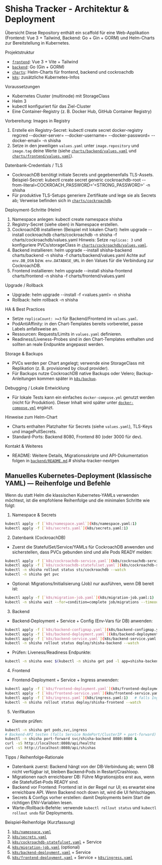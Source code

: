 # Shisha Tracker - Architektur & Deployment

Übersicht
Diese Repository enthält ein scaffold für eine Web-Applikation (Frontend: Vue 3 + Tailwind, Backend: Go + Gin + GORM) und Helm-Charts zur Bereitstellung in Kubernetes.

Projektstruktur
- [`frontend`](frontend:1): Vue 3 + Vite + Tailwind
- [`backend`](backend:1): Go (Gin + GORM)
- [`charts`](charts:1): Helm-Charts für frontend, backend und cockroachdb
- [`k8s`](k8s:1): zusätzliche Kubernetes-Infos

Voraussetzungen
- Kubernetes Cluster (multinode) mit StorageClass
- Helm 3
- kubectl konfiguriert für das Ziel-Cluster
- Eine Container-Registry (z. B. Docker Hub, GitHub Container Registry)

Vorbereitung: Images in Registry
1. Erstelle ein Registry-Secret:
   kubectl create secret docker-registry regcred --docker-server=<REGISTRY> --docker-username=<USER> --docker-password=<PASSWORD> --docker-email=<EMAIL> -n shisha
2. Setze in den jeweiligen `values.yaml` unter `image.repository` und `image.tag` deine Werte (siehe [`charts/backend/values.yaml`](charts/backend/values.yaml:1) und [`charts/frontend/values.yaml`](charts/frontend/values.yaml:1)).

Datenbank-Credentials / TLS
- CockroachDB benötigt initiale Secrets und gegebenenfalls TLS-Assets. Beispiel-Secret:
   kubectl create secret generic cockroachdb-root --from-literal=COCKROACH_PASSWORD='<STRONG_PASSWORD>' -n shisha
- Für produktive TLS-Setups generiere Zertifikate und lege sie als Secrets ab; Verweise befinden sich in [`charts/cockroachdb`](charts/cockroachdb:1).

Deployment-Schritte (Helm)
1. Namespace anlegen:
   kubectl create namespace shisha
2. Registry-Secret (siehe oben) in Namespace erstellen.
3. CockroachDB installieren (Beispiel mit lokalen Chart):
   helm upgrade --install cockroachdb charts/cockroachdb -n shisha -f charts/cockroachdb/values.yaml
   Hinweis: Setze `replicas: 3` und konfiguriere PVCs/storageClass in [`charts/cockroachdb/values.yaml`](charts/cockroachdb/values.yaml:1).
4. Backend installieren:
   helm upgrade --install shisha-backend charts/backend -n shisha -f charts/backend/values.yaml
   Achte auf `env.DB_DSN` bzw. `env.DATABASE_URL` in den Values für die Verbindung zur CockroachDB.
5. Frontend installieren:
   helm upgrade --install shisha-frontend charts/frontend -n shisha -f charts/frontend/values.yaml

Upgrade / Rollback
- Upgrade: helm upgrade --install <release> <chart> -f <values.yaml> -n shisha
- Rollback: helm rollback <release> <revision> -n shisha

HA & Best Practices
- Setze `replicaCount: >=3` für Backend/Frontend im `values.yaml`.
- PodAntiAffinity: in den Chart-Templates bereits vorbereitet, passe Labels anfallsweise an.
- Ressourcen: Requests/Limits in `values.yaml` definieren.
- Readiness/Liveness-Probes sind in den Chart-Templates enthalten und sollten an reale Endpunkte angepasst werden.

Storage & Backups
- PVCs werden per Chart angelegt; verwende eine StorageClass mit Replikation (z. B. provisioned by cloud provider).
- Für Backups nutze CockroachDB native Backups oder Velero; Backup-Anleitungen kommen später in [`k8s/backup`](k8s/backup:1).

Debugging / Lokale Entwicklung
- Für lokale Tests kann ein einfaches `docker-compose.yml` genutzt werden (nicht für Produktion). Dieser Inhalt wird später unter [`docker-compose.yml`](docker-compose.yml:1) ergänzt.

Hinweise zum Helm-Chart
- Charts enthalten Platzhalter für Secrets (siehe `values.yaml`), TLS-Keys und imagePullSecrets.
- Standard-Ports: Backend 8080, Frontend 80 (oder 3000 für dev).

Kontakt & Weiteres
- README: Weitere Details, Migrationsskripte und API-Dokumentation folgen in [`backend/README.md`](backend/README.md:1).# shisha-tracker-nextgen

## Manuelles Kubernetes‑Deployment (klassische YAML) — Reihenfolge und Befehle

Wenn du statt Helm die klassischen Kubernetes‑YAMLs verwenden möchtest, ist die empfohlene Reihenfolge und die minimalen Schritte wie folgt:

1) Namespace & Secrets
```bash
kubectl apply -f [`k8s/namespace.yaml`](k8s/namespace.yaml:1)
kubectl apply -f [`k8s/secrets.yaml`](k8s/secrets.yaml:1)
```

2) Datenbank (CockroachDB)
- Zuerst die StatefulSet/Service/YAMLs für CockroachDB anwenden und sicherstellen, dass PVCs gebunden sind und alle Pods READY melden:
```bash
kubectl apply -f [`k8s/cockroachdb-service.yaml`](k8s/cockroachdb-service.yaml:1)
kubectl apply -f [`k8s/cockroachdb-statefulset.yaml`](k8s/cockroachdb-statefulset.yaml:1)
kubectl -n shisha rollout status sts/cockroachdb --watch
kubectl -n shisha get pvc
```
- Optional: Migrations/Initialisierung (Job) nur ausführen, wenn DB bereit ist:
```bash
kubectl apply -f [`k8s/migration-job.yaml`](k8s/migration-job.yaml:1)
kubectl -n shisha wait --for=condition=complete job/migrations --timeout=120s
```

3) Backend
- Backend‑Deployment + Service + Config (Env‑Vars für DB) anwenden:
```bash
kubectl apply -f [`k8s/backend-configmap.yaml`](k8s/backend-configmap.yaml:1)
kubectl apply -f [`k8s/backend-deployment.yaml`](k8s/backend-deployment.yaml:1)
kubectl apply -f [`k8s/backend-service.yaml`](k8s/backend-service.yaml:1)
kubectl -n shisha rollout status deploy/shisha-backend --watch
```
- Prüfen: Liveness/Readiness Endpunkte:
```bash
kubectl -n shisha exec $(kubectl -n shisha get pod -l app=shisha-backend -o jsonpath='{.items[0].metadata.name}') -- curl -sS http://localhost:8080/api/healthz
```

4) Frontend
- Frontend‑Deployment + Service + Ingress anwenden:
```bash
kubectl apply -f [`k8s/frontend-deployment.yaml`](k8s/frontend-deployment.yaml:1)
kubectl apply -f [`k8s/frontend-service.yaml`](k8s/frontend-service.yaml:1)
kubectl apply -f [`k8s/ingress.yaml`](k8s/ingress.yaml:1)   # falls Ingress verwendet wird
kubectl -n shisha rollout status deploy/shisha-frontend --watch
```

5) Verifikation
- Dienste prüfen:
```bash
kubectl -n shisha get pods,svc,ingress
# Backend-API testen (falls Service NodePort/ClusterIP + port-forward)
kubectl -n shisha port-forward svc/shisha-backend 8080:8080 &
curl -sS http://localhost:8080/api/healthz
curl -sS http://localhost:8080/api/shishas
```

Tipps / Reihenfolge‑Rationale
- Datenbank zuerst: Backend hängt von der DB‑Verbindung ab; wenn DB nicht verfügbar ist, bleiben Backend‑Pods in Restart/Crashloop.
- Migrationen nach erreichbarer DB: Führe Migrationsjobs erst aus, wenn die StatefulSet‑Pods READY sind.
- Backend vor Frontend: Frontend ist in der Regel nur UI; es erwartet eine erreichbare API. Wenn Backend noch down ist, wird die UI fehlschlagen.
- Secrets & Configs vorher erstellen: damit Deployments beim Start die richtigen ENV‑Variablen lesen.
- Warte‑/Rollback‑Befehle: verwende `kubectl rollout status` und `kubectl rollout undo` für Deployments.

Beispiel‑Reihenfolge (Kurzfassung)
1. [`k8s/namespace.yaml`](k8s/namespace.yaml:1)  
2. [`k8s/secrets.yaml`](k8s/secrets.yaml:1)  
3. [`k8s/cockroachdb-statefulset.yaml`](k8s/cockroachdb-statefulset.yaml:1) + Service  
4. [`k8s/migration-job.yaml`](k8s/migration-job.yaml:1) (optional)  
5. [`k8s/backend-deployment.yaml`](k8s/backend-deployment.yaml:1) + Service  
6. [`k8s/frontend-deployment.yaml`](k8s/frontend-deployment.yaml:1) + Service + [`k8s/ingress.yaml`](k8s/ingress.yaml:1)
